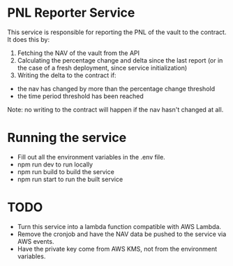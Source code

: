 # PNL Reporter Service

This service is responsible for reporting the PNL of the vault to the contract. It does this by:
1. Fetching the NAV of the vault from the API
2. Calculating the percentage change and delta since the last report (or in the case of a fresh deployment, since service initialization)
3. Writing the delta to the contract if:
- the nav has changed by more than the percentage change threshold
- the time period threshold has been reached

Note: no writing to the contract will happen if the nav hasn't changed at all.

# Running the service
- Fill out all the environment variables in the .env file.
- npm run dev to run locally
- npm run build to build the service
- npm run start to run the built service

# TODO
- Turn this service into a lambda function compatible with AWS Lambda.
- Remove the cronjob and have the NAV data be pushed to the service via AWS events.
- Have the private key come from AWS KMS, not from the environment variables.